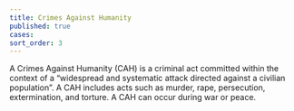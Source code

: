```yaml
---
title: Crimes Against Humanity
published: true
cases:
sort_order: 3
---
```



A Crimes Against Humanity (CAH) is a criminal act committed within the context of a “widespread and systematic attack directed against a civilian population”. A CAH includes acts such as murder, rape, persecution, extermination, and torture. A CAH can occur during war or peace.